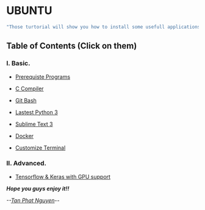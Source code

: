 # UBUNTU 

```sh
"Those turtorial will show you how to install some usefull applications for developer in Ubuntu and How to use them."
```

## Table of Contents (Click on them)

### I. Basic.

- [Prerequiste Programs](https://github.com/CuteBoiz/Ubuntu/blob/master/prerequiste.md)


- [C Compiler](https://github.com/CuteBoiz/Ubuntu/blob/master/c.md)


- [Git Bash](https://github.com/CuteBoiz/Ubuntu/blob/master/git.md)


- [Lastest Python 3](https://github.com/CuteBoiz/Ubuntu/blob/master/python.md)


- [Sublime Text 3](https://github.com/CuteBoiz/Ubuntu/blob/master/sublime.md)


- [Docker](https://github.com/CuteBoiz/Ubuntu/blob/master/docker.md)

- [Customize Terminal](https://github.com/CuteBoiz/Ubuntu/blob/master/terminal.md)

### II. Advanced.

- [Tensorflow & Keras with GPU support](https://github.com/CuteBoiz/Ubuntu/blob/master/tensor.md)

***Hope you guys enjoy it!!***

*--[Tan Phat Nguyen](https://github.com/)--*

